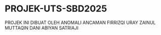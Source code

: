 # PROJEK-UTS-SBD2025
PROJEK INI DIBUAT OLEH ANOMALI ANCAMAN
FIRRIZQI
URAY ZAINUL MUTTAQIN
DANI
ABIYAN SATRIAJI
